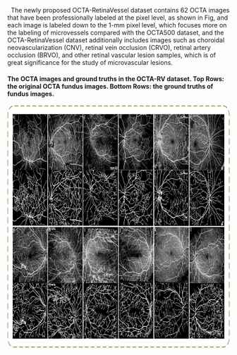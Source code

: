 &nbsp;&nbsp;The newly proposed OCTA-RetinaVessel dataset contains 62 OCTA images that have been professionally labeled at the pixel level, as shown in Fig, and each image is labeled down to the 1-mm pixel level, which focuses more on the labeling of microvessels compared with the OCTA500 dataset, and the OCTA-RetinaVessel dataset additionally includes images such as choroidal neovascularization (CNV), retinal vein occlusion (CRVO), retinal artery occlusion (BRVO), and other retinal vascular lesion samples, which is of great significance for the study of microvascular lesions.

#### The OCTA images and ground truths in the OCTA-RV dataset. Top Rows: the original OCTA fundus images. Bottom Rows: the ground truths of fundus images.
<div style="text-align:center">
  <img src="static/assets/img/dataset.png" alt="dataset" width="800" height="550">
</div>
